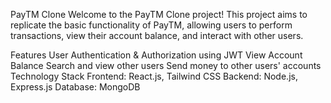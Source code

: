 PayTM Clone
Welcome to the PayTM Clone project! This project aims to replicate the basic functionality of PayTM, allowing users to perform transactions, view their account balance, and interact with other users.

Features
User Authentication & Authorization using JWT
View Account Balance
Search and view other users
Send money to other users' accounts
Technology Stack
Frontend: React.js, Tailwind CSS
Backend: Node.js, Express.js
Database: MongoDB
